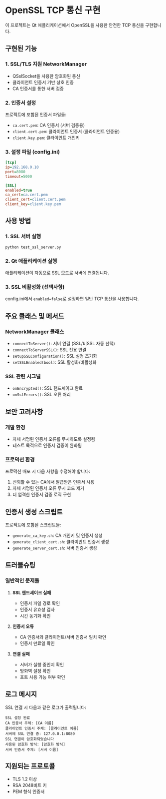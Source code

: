 # OpenSSL TCP 통신 구현

이 프로젝트는 Qt 애플리케이션에서 OpenSSL을 사용한 안전한 TCP 통신을 구현합니다.

## 구현된 기능

### 1. SSL/TLS 지원 NetworkManager
- QSslSocket을 사용한 암호화된 통신
- 클라이언트 인증서 기반 상호 인증
- CA 인증서를 통한 서버 검증

### 2. 인증서 설정
프로젝트에 포함된 인증서 파일들:
- `ca.cert.pem`: CA 인증서 (서버 검증용)
- `client.cert.pem`: 클라이언트 인증서 (클라이언트 인증용)
- `client.key.pem`: 클라이언트 개인키

### 3. 설정 파일 (config.ini)
```ini
[tcp]
ip=192.168.0.10
port=8080
timeout=5000

[SSL]
enabled=true
ca_cert=ca.cert.pem
client_cert=client.cert.pem
client_key=client.key.pem
```

## 사용 방법

### 1. SSL 서버 실행
```bash
python test_ssl_server.py
```

### 2. Qt 애플리케이션 실행
애플리케이션이 자동으로 SSL 모드로 서버에 연결됩니다.

### 3. SSL 비활성화 (선택사항)
config.ini에서 `enabled=false`로 설정하면 일반 TCP 통신을 사용합니다.

## 주요 클래스 및 메서드

### NetworkManager 클래스
- `connectToServer()`: 서버 연결 (SSL/비SSL 자동 선택)
- `connectToServerSSL()`: SSL 전용 연결
- `setupSSLConfiguration()`: SSL 설정 초기화
- `setSSLEnabled(bool)`: SSL 활성화/비활성화

### SSL 관련 시그널
- `onEncrypted()`: SSL 핸드셰이크 완료
- `onSslErrors()`: SSL 오류 처리

## 보안 고려사항

### 개발 환경
- 자체 서명된 인증서 오류를 무시하도록 설정됨
- 테스트 목적으로 인증서 검증이 완화됨

### 프로덕션 환경
프로덕션 배포 시 다음 사항을 수정해야 합니다:
1. 신뢰할 수 있는 CA에서 발급받은 인증서 사용
2. 자체 서명된 인증서 오류 무시 코드 제거
3. 더 엄격한 인증서 검증 로직 구현

## 인증서 생성 스크립트

프로젝트에 포함된 스크립트들:
- `generate_ca_key.sh`: CA 개인키 및 인증서 생성
- `generate_client_cert.sh`: 클라이언트 인증서 생성
- `generate_server_cert.sh`: 서버 인증서 생성

## 트러블슈팅

### 일반적인 문제들

1. **SSL 핸드셰이크 실패**
   - 인증서 파일 경로 확인
   - 인증서 유효성 검사
   - 시간 동기화 확인

2. **인증서 오류**
   - CA 인증서와 클라이언트/서버 인증서 일치 확인
   - 인증서 만료일 확인

3. **연결 실패**
   - 서버가 실행 중인지 확인
   - 방화벽 설정 확인
   - 포트 사용 가능 여부 확인

## 로그 메시지

SSL 연결 시 다음과 같은 로그가 출력됩니다:
```
SSL 설정 완료
CA 인증서 주체: [CA 이름]
클라이언트 인증서 주체: [클라이언트 이름]
서버에 SSL 연결 중: 127.0.0.1:8080
SSL 연결이 암호화되었습니다
사용된 암호화 방식: [암호화 방식]
서버 인증서 주체: [서버 이름]
```

## 지원되는 프로토콜

- TLS 1.2 이상
- RSA 2048비트 키
- PEM 형식 인증서